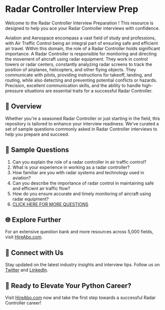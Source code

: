 # Radar Controller Interview Prep

Welcome to the Radar Controller Interview Preparation ! This resource is designed to help you ace your Radar Controller interviews with confidence.

Aviation and Aerospace encompass a vast field of study and professions, with Air Traffic Control being an integral part of ensuring safe and efficient air travel. Within this domain, the role of a Radar Controller holds significant importance. A Radar Controller is responsible for monitoring and directing the movement of aircraft using radar equipment. They work in control towers or radar centers, constantly analyzing radar screens to track the position of airplanes, helicopters, and other flying objects. They communicate with pilots, providing instructions for takeoff, landing, and routing, while also detecting and preventing potential conflicts or hazards. Precision, excellent communication skills, and the ability to handle high-pressure situations are essential traits for a successful Radar Controller.

## 🚀 Overview

Whether you're a seasoned Radar Controller or just starting in the field, this repository is tailored to enhance your interview readiness. We've curated a set of sample questions commonly asked in Radar Controller interviews to help you prepare and succeed.

## 📝 Sample Questions

1. Can you explain the role of a radar controller in air traffic control?
2. What is your experience in working as a radar controller?
3. How familiar are you with radar systems and technology used in aviation?
4. Can you describe the importance of radar control in maintaining safe and efficient air traffic flow?
5. How do you ensure accurate and timely monitoring of aircraft using radar equipment?
6. [CLICK HERE FOR MORE QUESTIONS](https://hireabo.com/job/14_2_2/Radar%20Controller)

## 🌐 Explore Further

For an extensive question bank and more resources across 5,000 fields, visit [HireAbo.com](https://www.hireabo.com).

## 📱 Connect with Us

Stay updated on the latest industry insights and interview tips. Follow us on [Twitter](https://twitter.com/hireabo) and [LinkedIn](https://www.linkedin.com/in/hire-abo-3609972a8/).

## 🚀 Ready to Elevate Your Python Career?

Visit [HireAbo.com](https://www.hireabo.com) now and take the first step towards a successful Radar Controller career!